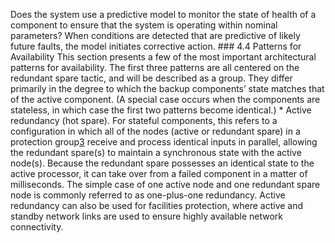 Does the system use a predictive model to monitor the state of health of a component to ensure that the system is operating within nominal parameters? When conditions are detected that are predictive of likely future faults, the model initiates corrective action. ### 4.4 Patterns for Availability This section presents a few of the most important architectural patterns for availability. The first three patterns are all centered on the redundant spare tactic, and will be described as a group. They differ primarily in the degree to which the backup components’ state matches that of the active component. (A special case occurs when the components are stateless, in which case the first two patterns become identical.) *  Active redundancy (hot spare). For stateful components, this refers to a configuration in which all of the nodes (active or redundant spare) in a protection group[3](ch04.xhtml#ch04fn3a) receive and process identical inputs in parallel, allowing the redundant spare(s) to maintain a synchronous state with the active node(s). Because the redundant spare possesses an identical state to the active processor, it can take over from a failed component in a matter of milliseconds. The simple case of one active node and one redundant spare node is commonly referred to as one-plus-one redundancy. Active redundancy can also be used for facilities protection, where active and standby network links are used to ensure highly available network connectivity.
